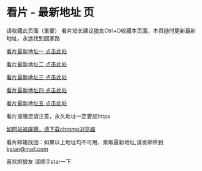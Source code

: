 # 看片 - 最新地址 页

请收藏此页面（重要）
看片站长建议狼友Ctrl+D收藏本页面，本页随时更新最新地址，永远找到回家路

[看片最新地址一 点击此处](https://8xpk.buzz/) 

[看片最新地址二 点击此处](https://8xpq.buzz/) 

[看片最新地址三 点击此处](https://8xps.buzz/) 

[看片最新地址四 点击此处](https://8xpn.buzz/) 

[看片最新地址五 点击此处](https://8xpr.buzz/) 

看片提醒您请注意，永久地址一定要加https

[如网站被屏蔽，请下载chrome浏览器](https://8xe23.com/chrome_93.0.4577.82.apk) 

看片邮箱找回：如果以上地址均不可用，索取最新地址,请发邮件到 kpian@mail.com

喜欢的狼友 请顺手star一下
